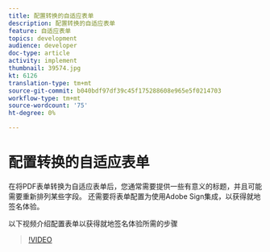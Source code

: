 ```yaml
---
title: 配置转换的自适应表单
description: 配置转换的自适应表单
feature: 自适应表单
topics: development
audience: developer
doc-type: article
activity: implement
thumbnail: 39574.jpg
kt: 6126
translation-type: tm+mt
source-git-commit: b040bdf97df39c45f175288608e965e5f0214703
workflow-type: tm+mt
source-wordcount: '75'
ht-degree: 0%

---
```


# 配置转换的自适应表单

在将PDF表单转换为自适应表单后，您通常需要提供一些有意义的标题，并且可能需要重新排列某些字段。 还需要将表单配置为使用Adobe Sign集成，以获得就地签名体验。

以下视频介绍配置表单以获得就地签名体验所需的步骤

>[!VIDEO](https://video.tv.adobe.com/v/39574/?quality=9&learn=on)

